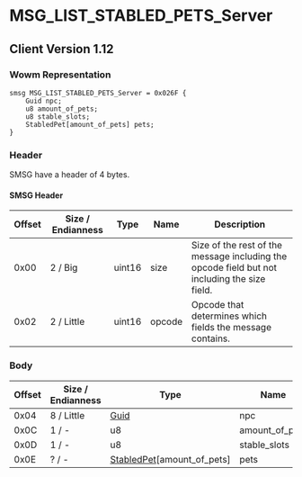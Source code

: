 # MSG_LIST_STABLED_PETS_Server

## Client Version 1.12

### Wowm Representation
```rust,ignore
smsg MSG_LIST_STABLED_PETS_Server = 0x026F {
    Guid npc;
    u8 amount_of_pets;
    u8 stable_slots;
    StabledPet[amount_of_pets] pets;
}
```
### Header

SMSG have a header of 4 bytes.

#### SMSG Header

| Offset | Size / Endianness | Type   | Name   | Description |
| ------ | ----------------- | ------ | ------ | ----------- |
| 0x00   | 2 / Big           | uint16 | size   | Size of the rest of the message including the opcode field but not including the size field.|
| 0x02   | 2 / Little        | uint16 | opcode | Opcode that determines which fields the message contains.|

### Body

| Offset | Size / Endianness | Type | Name | Description | Comment |
| ------ | ----------------- | ---- | ---- | ----------- | ------- |
| 0x04 | 8 / Little | [Guid](../spec/packed-guid.md) | npc |  |  |
| 0x0C | 1 / - | u8 | amount_of_pets |  |  |
| 0x0D | 1 / - | u8 | stable_slots |  |  |
| 0x0E | ? / - | [StabledPet](stabledpet.md)[amount_of_pets] | pets |  |  |

